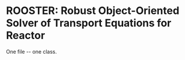 # ROOSTER: Robust Object-Oriented Solver of Transport Equations for Reactor

One file -- one class.
